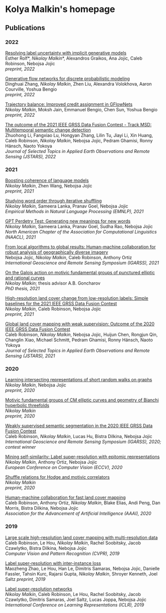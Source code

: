 # Kolya Malkin's homepage

## Publications

### 2022 

[Resolving label uncertainty with implicit generative models](https://hi.com)    
Esther Rolf*, *Nikolay Malkin**, Alexandros Graikos, Ana Jojic, Caleb Robinson, Nebojsa Jojic    
*preprint, 2022*

[Generative flow networks for discrete probabilistic modeling](https://arxiv.org/abs/2202.01361)    
Dinghuai Zhang, *Nikolay Malkin*, Zhen Liu, Alexandra Volokhova, Aaron Courville, Yoshua Bengio    
*preprint, 2022*

[Trajectory balance: Improved credit assignment in GFlowNets](https//arxiv.org/abs/2201.13259)     
*Nikolay Malkin*, Moksh Jain, Emmanuel Bengio, Chen Sun, Yoshua Bengio    
*preprint, 2022*

[The outcome of the 2021 IEEE GRSS Data Fusion Contest - Track MSD: Multitemporal semantic change detection](link)    
Zhuohong Li, Fangxiao Lu, Hongyan Zhang, Lilin Tu, Jiayi Li, Xin Huang, Caleb Robinson, *Nikolay Malkin*, Nebojsa Jojic, Pedram Ghamisi, Ronny Hänsch, Naoto Yokoya       
*Journal of Selected Topics in Applied Earth Observations and Remote Sensing (JSTARS), 2022*

### 2021 

[Boosting coherence of language models](https://arxiv.org/abs/2110.08294)    
*Nikolay Malkin*, Zhen Wang, Nebojsa Jojic    
*preprint, 2021*

[Studying word order through iterative shuffling](link)    
*Nikolay Malkin*, Sameera Lanka, Pranav Goel, Nebojsa Jojic    
*Empirical Methods in Natural Language Processing (EMNLP), 2021*

[GPT Perdetry Test: Generating new meanings for new words](link)    
*Nikolay Malkin*, Sameera Lanka, Pranav Goel, Sudha Rao, Nebojsa Jojic    
*North American Chapter of the Association for Computational Linguistics (*NAACL*), 2021*

[From local algorithms to global results: Human-machine collaboration for robust analysis of geographically diverse imagery](link)    
Nebojsa Jojic, *Nikolay Malkin*, Caleb Robinson, Anthony Ortiz     
*International Geoscience and Remote Sensing Symposium (IGARSS), 2021*

[On the Galois action on motivic fundamental groups of punctured elliptic and rational curves](link)    
*Nikolay Malkin*; thesis advisor A.B. Goncharov    
*PhD thesis, 2021*

[High-resolution land cover change from low-resolution labels: Simple baselines for the 2021 IEEE GRSS Data Fusion Contest](https://arxiv.org/abs/2101.01154)    
*Nikolay Malkin*, Caleb Robinson, Nebojsa Jojic    
*preprint, 2021*

[Global land cover mapping with weak supervision: Outcome of the 2020 IEEE GRSS Data Fusion Contest](link)     
Caleb Robinson, *Nikolay Malkin*, Nebojsa Jojic, Huijun Chen, Rongjun Qin, Changlin Xiao, Michael Schmitt, Pedram Ghamisi, Ronny Hänsch, Naoto Yokoya    
*Journal of Selected Topics in Applied Earth Observations and Remote Sensing (JSTARS), 2021*

### 2020

[Learning intersecting representations of short random walks on graphs](link)    
*Nikolay Malkin*, Nebojsa Jojic    
*preprint, 2020*

[Motivic fundamental groups of CM elliptic curves and geometry of Bianchi hyperbolic threefolds](https://arxiv.org/abs/2010.07238)    
*Nikolay Malkin*    
*preprint, 2020*

[Weakly supervised semantic segmentation in the 2020 IEEE GRSS Data Fusion Contest](link)    
Caleb Robinson, *Nikolay Malkin*, Lucas Hu, Bistra Dilkina, Nebojsa Jojic    
*International Geoscience and Remote Sensing Symposium (IGARSS), 2020; contest winner*

[Mining self-similarity: Label super-resolution with epitomic representations](link)   
*Nikolay Malkin*, Anthony Ortiz, Nebojsa Jojic    
*European Conference on Computer Vision (ECCV), 2020*

[Shuffle relations for Hodge and motivic correlators](https://arxiv.org/abs/2003.06521)  
*Nikolay Malkin*  
*preprint, 2020*

[Human-machine collaboration for fast land cover mapping](link)  
Caleb Robinson, Anthony Ortiz, *Nikolay Malkin*, Blake Elias, Andi Peng, Dan Morris, Bistra Dilkina, Nebojsa Jojic   
*Association for the Advancement of Artificial Intelligence (AAAI), 2020*

### 2019

[Large scale high-resolution land cover mapping with multi-resolution data](link)  
Caleb Robinson, Le Hou, *Nikolay Malkin*, Rachel Soobitsky, Jacob Czawlytko, Bistra Dilkina, Nebojsa Jojic  
*Computer Vision and Pattern Recognition (CVPR), 2019*

[Label super-resolution with inter-instance loss](https://arxiv.org/abs/1904.04429)  
Maozheng Zhao, Le Hou, Han Le, Dimitris Samaras, Nebojsa Jojic, Danielle Fassler, Tahsin Kurc, Rajarsi Gupta, *Nikolay Malkin*, Shroyer Kenneth, Joel Saltz 
*preprint, 2019*

[Label super-resolution networks](link)  
*Nikolay Malkin*, Caleb Robinson, Le Hou, Rachel Soobitsky, Jacob Czawlytko, Dimitris Samaras, Joel Saltz, Lucas Joppa, Nebojsa Jojic  
*International Conference on Learning Representations (ICLR), 2019*


